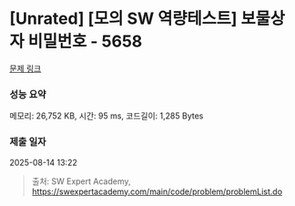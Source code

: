 # [Unrated] [모의 SW 역량테스트] 보물상자 비밀번호 - 5658 

[문제 링크](https://swexpertacademy.com/main/code/problem/problemDetail.do?contestProbId=AWXRUN9KfZ8DFAUo) 

### 성능 요약

메모리: 26,752 KB, 시간: 95 ms, 코드길이: 1,285 Bytes

### 제출 일자

2025-08-14 13:22



> 출처: SW Expert Academy, https://swexpertacademy.com/main/code/problem/problemList.do
